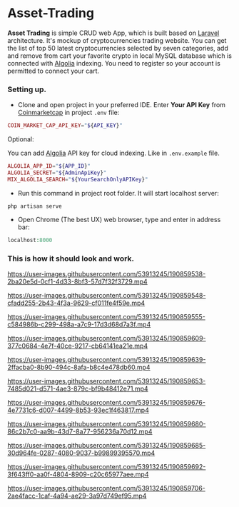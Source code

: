 # Asset-Trading

**Asset Trading** is simple CRUD web App, which is
built based on [Laravel](https://laravel.com/) architecture.
It's mockup of cryptocurrencies trading website.
You can get the list of top 50 latest cryptocurrencies selected by seven categories,
add and remove from cart your favorite crypto in local MySQL database which is connected
with [Algolia](https://www.algolia.com/) indexing.
You need to register so your account is permitted to connect your cart.

### Setting up.

- Clone and open project in your preferred IDE.
  Enter **Your API Key** from [Coinmarketcap](https://coinmarketcap.com/) in project `.env` file:

```php
COIN_MARKET_CAP_API_KEY="${API_KEY}"
```

Optional:

You can add [Algolia](https://www.algolia.com/) API key for cloud indexing.
Like in `.env.example` file.

```php
ALGOLIA_APP_ID="${APP_ID}"
ALGOLIA_SECRET="${AdminApiKey}"
MIX_ALGOLIA_SEARCH="${YourSearchOnlyAPIKey}"
```

- Run this command in project root folder. It will start localhost server:

```phpregexp
php artisan serve
```

- Open Chrome (The best UX) web browser, type and enter in address bar:

```php
localhost:8000
```

### This is how it should look and work.

https://user-images.githubusercontent.com/53913245/190859538-2ba20e5d-0cf1-4d33-8bf3-57d7f32f3729.mp4

https://user-images.githubusercontent.com/53913245/190859548-cfadd255-2b43-4f3a-9629-cf011fe4f59e.mp4

https://user-images.githubusercontent.com/53913245/190859555-c584986b-c299-498a-a7c9-17d3d68d7a3f.mp4

https://user-images.githubusercontent.com/53913245/190859609-377c0684-4e7f-40ce-9217-cb64141ea21e.mp4

https://user-images.githubusercontent.com/53913245/190859639-2ffacba0-8b90-494c-8afa-b8c4e478db60.mp4

https://user-images.githubusercontent.com/53913245/190859653-7485d021-d571-4ae3-879c-bf9b48412e71.mp4

https://user-images.githubusercontent.com/53913245/190859676-4e7731c6-d007-4499-8b53-93ec1f463817.mp4

https://user-images.githubusercontent.com/53913245/190859680-86c2b7c0-aa9b-43d7-8a77-956236a70d12.mp4

https://user-images.githubusercontent.com/53913245/190859685-30d964fe-0287-4080-9037-b99899395570.mp4

https://user-images.githubusercontent.com/53913245/190859692-3f643ff0-aa0f-4804-8909-c20c65977aee.mp4

https://user-images.githubusercontent.com/53913245/190859706-2ae4facc-1caf-4a94-ae29-3a97d749ef95.mp4
